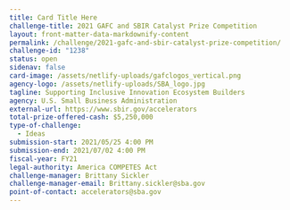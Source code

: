 ```yaml
---
title: Card Title Here
challenge-title: 2021 GAFC and SBIR Catalyst Prize Competition
layout: front-matter-data-markdownify-content
permalink: /challenge/2021-gafc-and-sbir-catalyst-prize-competition/
challenge-id: "1238"
status: open
sidenav: false
card-image: /assets/netlify-uploads/gafclogos_vertical.png
agency-logo: /assets/netlify-uploads/SBA_logo.jpg
tagline: Supporting Inclusive Innovation Ecosystem Builders
agency: U.S. Small Business Administration
external-url: https://www.sbir.gov/accelerators
total-prize-offered-cash: $5,250,000
type-of-challenge:
  - Ideas
submission-start: 2021/05/25 4:00 PM
submission-end: 2021/07/02 4:00 PM
fiscal-year: FY21
legal-authority: America COMPETES Act
challenge-manager: Brittany Sickler
challenge-manager-email: Brittany.sickler@sba.gov
point-of-contact: accelerators@sba.gov
---
```

